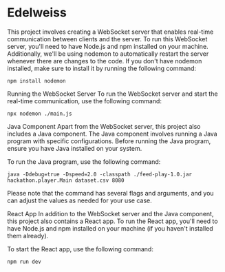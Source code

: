 

# Edelweiss

This project involves creating a WebSocket server that enables real-time communication between clients and the server. To run this WebSocket server, you'll need to have Node.js and npm installed on your machine. Additionally, we'll be using nodemon to automatically restart the server whenever there are changes to the code. If you don't have nodemon installed, make sure to install it by running the following command:

`npm install nodemon`


Running the WebSocket Server
To run the WebSocket server and start the real-time communication, use the following command:


`npx nodemon ./main.js`


Java Component
Apart from the WebSocket server, this project also includes a Java component. The Java component involves running a Java program with specific configurations. Before running the Java program, ensure you have Java installed on your system.

To run the Java program, use the following command:

`java -Ddebug=true -Dspeed=2.0 -classpath ./feed-play-1.0.jar hackathon.player.Main dataset.csv 8080`


Please note that the command has several flags and arguments, and you can adjust the values as needed for your use case.

React App
In addition to the WebSocket server and the Java component, this project also contains a React app. To run the React app, you'll need to have Node.js and npm installed on your machine (if you haven't installed them already).

To start the React app, use the following command:

```
npm run dev
```
